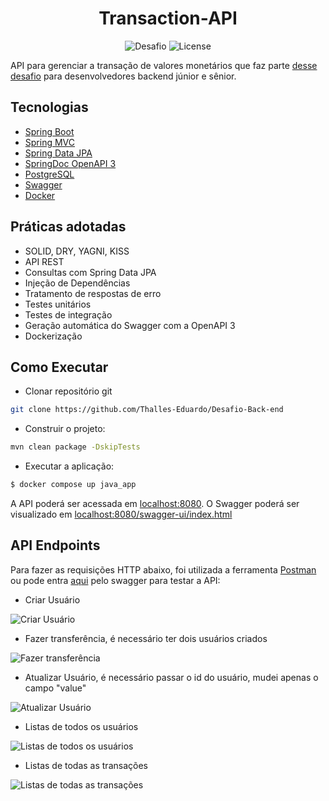 <h1 align="center">
  Transaction-API
</h1>

<p align="center">
 <img src="https://img.shields.io/static/v1?label=Tipo&message=Desafio&color=8257E5&labelColor=000000" alt="Desafio" />
 <img src="https://img.shields.io/static/v1?label=License&message=MIT&color=8257E5&labelColor=000000" alt="License" />
</p>

API para gerenciar a transação de valores monetários que faz parte [desse desafio](https://github.com/PicPay/picpay-desafio-backend) para desenvolvedores backend júnior e sênior.


## Tecnologias
 
- [Spring Boot](https://spring.io/projects/spring-boot)
- [Spring MVC](https://docs.spring.io/spring-framework/reference/web/webmvc.html)
- [Spring Data JPA](https://spring.io/projects/spring-data-jpa)
- [SpringDoc OpenAPI 3](https://springdoc.org/v2/#spring-webflux-support)
- [PostgreSQL](https://www.postgresql.org/download/)
- [Swagger](https://swagger.io)
- [Docker](https://www.docker.com)

## Práticas adotadas

- SOLID, DRY, YAGNI, KISS
- API REST
- Consultas com Spring Data JPA
- Injeção de Dependências
- Tratamento de respostas de erro
- Testes unitários
- Testes de integração
- Geração automática do Swagger com a OpenAPI 3
- Dockerização

## Como Executar

- Clonar repositório git
```bash
git clone https://github.com/Thalles-Eduardo/Desafio-Back-end
```

- Construir o projeto:
```bash
mvn clean package -DskipTests
```

- Executar a aplicação:
```bash
$ docker compose up java_app
```

A API poderá ser acessada em [localhost:8080](http://localhost:8080).
O Swagger poderá ser visualizado em [localhost:8080/swagger-ui/index.html](http://localhost:8080/swagger-ui/index.html)

## API Endpoints

Para fazer as requisições HTTP abaixo, foi utilizada a ferramenta [Postman](https://www.postman.com/downloads/) ou pode entra [aqui](http://localhost:8080/swagger-ui/index.html) pelo swagger para testar a API:

- Criar Usuário

![Criar Usuário](https://github.com/Thalles-Eduardo/Desafio-Back-end-Spring-boot/assets/69612509/c7e861f0-3674-4c4a-9ebc-8e2d867d4d19)

- Fazer transferência, é necessário ter dois usuários criados

![Fazer transferência](https://github.com/Thalles-Eduardo/Desafio-Back-end-Spring-boot/assets/69612509/399aeb9a-8ccd-466f-82ef-28e234c1af96)

- Atualizar Usuário, é necessário passar o id do usuário, mudei apenas o campo "value"

![Atualizar Usuário](https://github.com/Thalles-Eduardo/Desafio-Back-end-Spring-boot/assets/69612509/5ee2cbe0-525e-46c0-8a7c-02de3bb2c4c0)


- Listas de todos os usuários

![Listas de todos os usuários](https://github.com/Thalles-Eduardo/Desafio-Back-end-Spring-boot/assets/69612509/7908b33b-e48a-4204-bfad-dda8b7037146)


- Listas de todas as transações

![Listas de todas as transações](https://github.com/Thalles-Eduardo/Desafio-Back-end-Spring-boot/assets/69612509/fd85c003-856d-4cd8-a682-44e211028b23)
